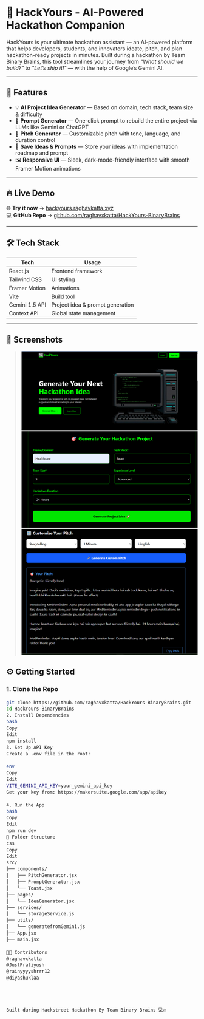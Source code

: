 
   # 🚀 HackYours - AI-Powered Hackathon Companion

HackYours is your ultimate hackathon assistant — an AI-powered platform that helps developers, students, and innovators ideate, pitch, and plan hackathon-ready projects in minutes. Built during a hackathon by Team Binary Brains, this tool streamlines your journey from *"What should we build?"* to *"Let’s ship it!"* — with the help of Google’s Gemini AI.

---

## 🌟 Features

- 💡 **AI Project Idea Generator** — Based on domain, tech stack, team size & difficulty
- 🧠 **Prompt Generator** — One-click prompt to rebuild the entire project via LLMs like Gemini or ChatGPT
- 🎤 **Pitch Generator** — Customizable pitch with tone, language, and duration control
- 💾 **Save Ideas & Prompts** — Store your ideas with implementation roadmap and prompt
- 🖼️ **Responsive UI** — Sleek, dark-mode-friendly interface with smooth Framer Motion animations

---

## 🔥 Live Demo

🌐 **Try it now** → [hackyours.raghavkatta.xyz](https://hackyours.raghavkatta.xyz)  
💻 **GitHub Repo** → [github.com/raghavxkatta/HackYours-BinaryBrains](https://github.com/raghavxkatta/HackYours-BinaryBrains)

---

## 🛠️ Tech Stack

| Tech          | Usage                         |
|---------------|-------------------------------|
| React.js      | Frontend framework            |
| Tailwind CSS  | UI styling                    |
| Framer Motion | Animations                    |
| Vite          | Build tool                    |
| Gemini 1.5 API| Project idea & prompt generation |
| Context API   | Global state management       |

---

## 📸 Screenshots

> ![alt text](image.png)
![alt text](image-1.png)
![alt text](image-2.png)


## ⚙️ Getting Started

### 1. Clone the Repo

```bash
git clone https://github.com/raghavxkatta/HackYours-BinaryBrains.git
cd HackYours-BinaryBrains
2. Install Dependencies
bash
Copy
Edit
npm install
3. Set Up API Key
Create a .env file in the root:

env
Copy
Edit
VITE_GEMINI_API_KEY=your_gemini_api_key
Get your key from: https://makersuite.google.com/app/apikey

4. Run the App
bash
Copy
Edit
npm run dev
🧩 Folder Structure
css
Copy
Edit
src/
├── components/
│   ├── PitchGenerator.jsx
│   ├── PromptGenerator.jsx
│   └── Toast.jsx
├── pages/
│   └── IdeaGenerator.jsx
├── services/
│   └── storageService.js
├── utils/
│   └── generatefromGemini.js
├── App.jsx
├── main.jsx

🧑‍💻 Contributors
@raghavxkatta
@JustPratiyush
@rainyyyyshrrr12
@diyashuklaa




Built during Hackstreet Hackathon By Team Binary Brains 💻🔥
